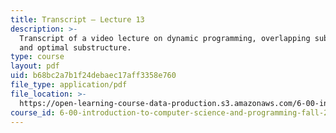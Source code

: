 ```yaml
---
title: Transcript – Lecture 13
description: >-
  Transcript of a video lecture on dynamic programming, overlapping subproblems,
  and optimal substructure.
type: course
layout: pdf
uid: b68bc2a7b1f24debaec17aff3358e760
file_type: application/pdf
file_location: >-
  https://open-learning-course-data-production.s3.amazonaws.com/6-00-introduction-to-computer-science-and-programming-fall-2008/b68bc2a7b1f24debaec17aff3358e760_6-00F08-L13.pdf
course_id: 6-00-introduction-to-computer-science-and-programming-fall-2008
---
```

